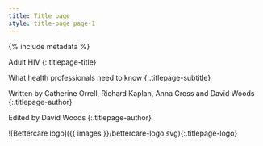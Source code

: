 ```yaml
---
title: Title page
style: title-page page-1
---
```


{% include metadata %}

Adult HIV
{:.titlepage-title}

What health professionals need to know
{:.titlepage-subtitle}

Written by Catherine Orrell, Richard Kaplan, Anna Cross and David Woods
{:.titlepage-author}

Edited by David Woods
{:.titlepage-author}

![Bettercare logo]({{ images }}/bettercare-logo.svg){:.titlepage-logo}
